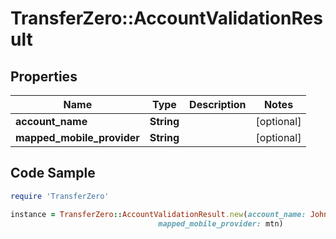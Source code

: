# TransferZero::AccountValidationResult

## Properties

Name | Type | Description | Notes
------------ | ------------- | ------------- | -------------
**account_name** | **String** |  | [optional] 
**mapped_mobile_provider** | **String** |  | [optional] 

## Code Sample

```ruby
require 'TransferZero'

instance = TransferZero::AccountValidationResult.new(account_name: John Smith,
                                 mapped_mobile_provider: mtn)
```


